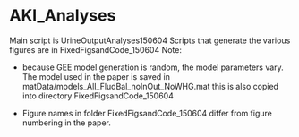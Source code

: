 # AKI_Analyses


Main script is UrineOutputAnalyses150604
Scripts that generate the various figures are in FixedFigsandCode_150604
Note: 

- because GEE model generation is random, the model parameters vary. The model used in the paper is saved in matData/models_All_FludBal_noInOut_NoWHG.mat this is also copied into directory FixedFigsandCode_150604


- Figure names in folder FixedFigsandCode_150604 differ from figure numbering in the paper.
